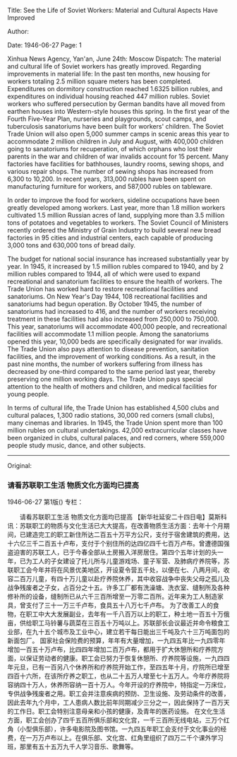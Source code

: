 Title: See the Life of Soviet Workers: Material and Cultural Aspects Have Improved

Author:

Date: 1946-06-27
Page: 1

Xinhua News Agency, Yan'an, June 24th: Moscow Dispatch: The material and cultural life of Soviet workers has greatly improved. Regarding improvements in material life: In the past ten months, new housing for workers totaling 2.5 million square meters has been completed. Expenditures on dormitory construction reached 1.6325 billion rubles, and expenditures on individual housing reached 447 million rubles. Soviet workers who suffered persecution by German bandits have all moved from earthen houses into Western-style houses this spring. In the first year of the Fourth Five-Year Plan, nurseries and playgrounds, scout camps, and tuberculosis sanatoriums have been built for workers' children. The Soviet Trade Union will also open 5,000 summer camps in scenic areas this year to accommodate 2 million children in July and August, with 400,000 children going to sanatoriums for recuperation, of which orphans who lost their parents in the war and children of war invalids account for 15 percent. Many factories have facilities for bathhouses, laundry rooms, sewing shops, and various repair shops. The number of sewing shops has increased from 6,300 to 10,200. In recent years, 313,000 rubles have been spent on manufacturing furniture for workers, and 587,000 rubles on tableware.

In order to improve the food for workers, sideline occupations have been greatly developed among workers. Last year, more than 1.8 million workers cultivated 1.5 million Russian acres of land, supplying more than 3.5 million tons of potatoes and vegetables to workers. The Soviet Council of Ministers recently ordered the Ministry of Grain Industry to build several new bread factories in 95 cities and industrial centers, each capable of producing 3,000 tons and 630,000 tons of bread daily.

The budget for national social insurance has increased substantially year by year. In 1945, it increased by 1.5 million rubles compared to 1940, and by 2 million rubles compared to 1944, all of which were used to expand recreational and sanatorium facilities to ensure the health of workers. The Trade Union has worked hard to restore recreational facilities and sanatoriums. On New Year's Day 1944, 108 recreational facilities and sanatoriums had begun operation. By October 1945, the number of sanatoriums had increased to 416, and the number of workers receiving treatment in these facilities had also increased from 250,000 to 750,000. This year, sanatoriums will accommodate 400,000 people, and recreational facilities will accommodate 1.1 million people. Among the sanatoriums opened this year, 10,000 beds are specifically designated for war invalids. The Trade Union also pays attention to disease prevention, sanitation facilities, and the improvement of working conditions. As a result, in the past nine months, the number of workers suffering from illness has decreased by one-third compared to the same period last year, thereby preserving one million working days. The Trade Union pays special attention to the health of mothers and children, and medical facilities for young people.

In terms of cultural life, the Trade Union has established 4,500 clubs and cultural palaces, 1,300 radio stations, 30,000 red corners (small clubs), many cinemas and libraries. In 1945, the Trade Union spent more than 100 million rubles on cultural undertakings. 42,000 extracurricular classes have been organized in clubs, cultural palaces, and red corners, where 559,000 people study music, dance, and other subjects.



<hr /> 

Original: 


### 请看苏联职工生活  物质文化方面均已提高

1946-06-27
第1版()
专栏：

　　请看苏联职工生活
    物质文化方面均已提高
    【新华社延安二十四日电】莫斯科讯：苏联职工的物质与文化生活已大大提高，在改善物质生活方面：去年十个月期间，已建造完工的职工新住所达二百五十万平方公尺，支付于宿舍建筑的费用，达十六亿三千二百五十卢布，支付于个别住所的达四亿四千七百万卢布。曾遭德国强盗迫害的苏联工人，已于今春全部从土房搬入洋房居住。第四个五年计划的头一年，已为工人的子女建设了托儿所与儿童游戏场、童子军营、及肺病疗养院等，苏联职工会今年并将在风景优美地区，开设夏令营五千处，以便在七、八两月间，收容二百万儿童，有四十万儿童以赴疗养院休养，其中收容战争中丧失父母之孤儿及战争残废者之子女，占百分之十五。许多工厂都有洗澡塘、洗衣室、缝制所及各种修补所的设备，缝制所已从六千三百所增至一万零二百所。近年来为工人制造家具，曾支付了三十一万三千卢布，食具五十八万七千卢布。
    为了改善工人的食物，在职工中大大发展副业，去年有一千八百万以上的职工，种土地一百五十万俄亩，供给职工马铃薯与蔬菜在三百五十万吨以上。苏联部长会议最近并命令粮食工业部，在九十五个城市及工业中心，建立若干每日能出三千吨及六十三万吨面包的新面包厂。
    国家社会保险费的预算，年年有大量增加，一九四五年比一九四零年增加一百五十万卢布，比四四年增加二百万卢布，都用于扩大休憩所和疗养院方面，以保证劳动者的健康。职工会已努力于恢复休憩所、疗养院等设施，一九四四年元旦，已有一百另八个休养所和疗养院开始工作，至四五年十月，疗院所已增至四百十六所，在该所疗养之职工，也从二十五万人增至七十五万人。今年疗养院将容纳四十万人，休养所容纳一百十万人。今年开设的疗养院中，特指定一万床位，专供战争残废者之用。职工会并注意疾病的预防、卫生设施、及劳动条件的改善，因此去年九个月中，工人患病人数比前年同期减少三分之一，因此保持了一百万天的工作日。职工会特别注意母亲和小孩的健康，及青年的医药设施。
    在文化生活方面，职工会创办了四千五百所俱乐部和文化宫，一千三百所无线电站，三万个红角（小型俱乐部），许多电影院及图书馆。一九四五年职工会支付于文化事业的经费，在一万万卢布以上。在俱乐部、文化宫、红角里组织了四万二千个课外学习班，那里有五十五万九千人学习音乐、歌舞等。
